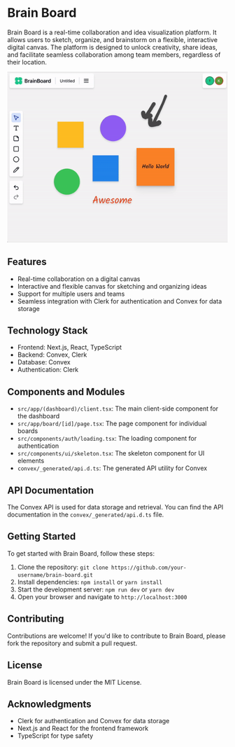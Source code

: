 # **Brain Board**

Brain Board is a real-time collaboration and idea visualization platform. It allows users to sketch, organize, and brainstorm on a flexible, interactive digital canvas. The platform is designed to unlock creativity, share ideas, and facilitate seamless collaboration among team members, regardless of their location.

![Brain Board](./images/brain-board.gif)

## **Features**

- Real-time collaboration on a digital canvas
- Interactive and flexible canvas for sketching and organizing ideas
- Support for multiple users and teams
- Seamless integration with Clerk for authentication and Convex for data storage

## **Technology Stack**

- Frontend: Next.js, React, TypeScript
- Backend: Convex, Clerk
- Database: Convex
- Authentication: Clerk

## **Components and Modules**

- `src/app/(dashboard)/client.tsx`: The main client-side component for the dashboard
- `src/app/board/[id]/page.tsx`: The page component for individual boards
- `src/components/auth/loading.tsx`: The loading component for authentication
- `src/components/ui/skeleton.tsx`: The skeleton component for UI elements
- `convex/_generated/api.d.ts`: The generated API utility for Convex

## **API Documentation**

The Convex API is used for data storage and retrieval. You can find the API documentation in the `convex/_generated/api.d.ts` file.

## **Getting Started**

To get started with Brain Board, follow these steps:

1. Clone the repository: `git clone https://github.com/your-username/brain-board.git`
2. Install dependencies: `npm install` or `yarn install`
3. Start the development server: `npm run dev` or `yarn dev`
4. Open your browser and navigate to `http://localhost:3000`

## **Contributing**

Contributions are welcome! If you'd like to contribute to Brain Board, please fork the repository and submit a pull request.

## **License**

Brain Board is licensed under the MIT License.

## **Acknowledgments**

- Clerk for authentication and Convex for data storage
- Next.js and React for the frontend framework
- TypeScript for type safety
